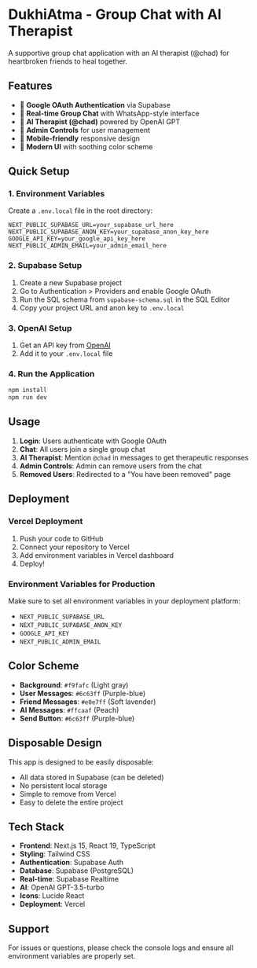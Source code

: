 # DukhiAtma - Group Chat with AI Therapist

A supportive group chat application with an AI therapist (@chad) for heartbroken friends to heal together.

## Features

- 🔐 **Google OAuth Authentication** via Supabase
- 💬 **Real-time Group Chat** with WhatsApp-style interface
- 🤖 **AI Therapist (@chad)** powered by OpenAI GPT
- 👑 **Admin Controls** for user management
- 📱 **Mobile-friendly** responsive design
- 🎨 **Modern UI** with soothing color scheme

## Quick Setup

### 1. Environment Variables

Create a `.env.local` file in the root directory:

```env
NEXT_PUBLIC_SUPABASE_URL=your_supabase_url_here
NEXT_PUBLIC_SUPABASE_ANON_KEY=your_supabase_anon_key_here
GOOGLE_API_KEY=your_google_api_key_here
NEXT_PUBLIC_ADMIN_EMAIL=your_admin_email_here
```

### 2. Supabase Setup

1. Create a new Supabase project
2. Go to Authentication > Providers and enable Google OAuth
3. Run the SQL schema from `supabase-schema.sql` in the SQL Editor
4. Copy your project URL and anon key to `.env.local`

### 3. OpenAI Setup

1. Get an API key from [OpenAI](https://platform.openai.com/api-keys)
2. Add it to your `.env.local` file

### 4. Run the Application

```bash
npm install
npm run dev
```

## Usage

1. **Login**: Users authenticate with Google OAuth
2. **Chat**: All users join a single group chat
3. **AI Therapist**: Mention `@chad` in messages to get therapeutic responses
4. **Admin Controls**: Admin can remove users from the chat
5. **Removed Users**: Redirected to a "You have been removed" page

## Deployment

### Vercel Deployment

1. Push your code to GitHub
2. Connect your repository to Vercel
3. Add environment variables in Vercel dashboard
4. Deploy!

### Environment Variables for Production

Make sure to set all environment variables in your deployment platform:

- `NEXT_PUBLIC_SUPABASE_URL`
- `NEXT_PUBLIC_SUPABASE_ANON_KEY`
- `GOOGLE_API_KEY`
- `NEXT_PUBLIC_ADMIN_EMAIL`

## Color Scheme

- **Background**: `#f9fafc` (Light gray)
- **User Messages**: `#6c63ff` (Purple-blue)
- **Friend Messages**: `#e0e7ff` (Soft lavender)
- **AI Messages**: `#ffcaaf` (Peach)
- **Send Button**: `#6c63ff` (Purple-blue)

## Disposable Design

This app is designed to be easily disposable:

- All data stored in Supabase (can be deleted)
- No persistent local storage
- Simple to remove from Vercel
- Easy to delete the entire project

## Tech Stack

- **Frontend**: Next.js 15, React 19, TypeScript
- **Styling**: Tailwind CSS
- **Authentication**: Supabase Auth
- **Database**: Supabase (PostgreSQL)
- **Real-time**: Supabase Realtime
- **AI**: OpenAI GPT-3.5-turbo
- **Icons**: Lucide React
- **Deployment**: Vercel

## Support

For issues or questions, please check the console logs and ensure all environment variables are properly set.
